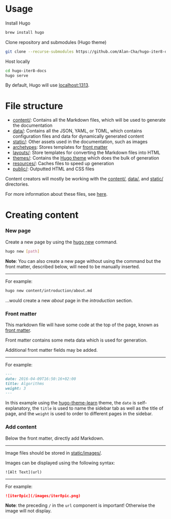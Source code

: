 # Usage

Install Hugo

```bash
brew install hugo
```

Clone repository and submodules (Hugo theme)

```bash
git clone --recurse-submodules https://github.com/Alan-Cha/hugo-iter8-docs.git
```

Host locally

```bash
cd hugo-iter8-docs
hugo serve
```

By default, Hugo will use [localhost:1313](localhost:1313).

# File structure

* [content/](./content/): Contains all the Markdown files, which will be used to generate the documentation
* [data/](./data/): Contains all the JSON, YAML, or TOML, which contains configuration files and data for dynamically generated content
* [static/](./static/): Other assets used in the documentation, such as images
* [archetypes](./archetypes): Stores templates for [front matter](https://gohugo.io/content-management/front-matter/)
* [layouts/](./layouts): Store templates for converting the Markdown files into HTML
* [themes/](./themes): Contains the [Hugo theme](https://themes.gohugo.io/) which does the bulk of generation
* [resources/](./resources): Caches files to speed up generation
* [public/](./public/): Outputted HTML and CSS files

Content creators will mostly be working with the [content/](./content/), [data/](./data/), and [static/](./static/) directories.

For more information about these files, see [here](https://gohugo.io/getting-started/directory-structure/).

# Creating content

### New page

Create a new page by using the [hugo new](https://gohugo.io/commands/hugo_new/) command.

```bash
hugo new [path]
```

**Note**: You can also create a new page without using the command but the front matter, described below, will need to be manually inserted.

***

For example:

```bash
hugo new content/introduction/about.md
```

...would create a new _about_ page in the _introduction_ section.

### Front matter

This markdown file will have some code at the top of the page, known as [front matter](https://gohugo.io/content-management/front-matter/).

Front matter contains some meta data which is used for generation.

Additional front matter fields may be added.

***

For example:

```md
---
date: 2016-04-09T16:50:16+02:00
title: Algorithms
weight: 3
---
```

In this example using the [hugo-theme-learn](https://themes.gohugo.io/hugo-theme-learn/) theme, the `date` is self-explanatory, the `title` is used to name the sidebar tab as well as the title of page, and the `weight` is used to order to different pages in the sidebar. 

### Add content

Below the front matter, directly add Markdown.

***

Image files should be stored in [static/images/](.static/images/).

Images can be displayed using the following syntax:

```
![Alt Text](url)
```

***

For example:

```md
![iter8pic](/images/iter8pic.png)
```

**Note**: the preceding `/` in the `url` component is important! Otherwise the image will not display.